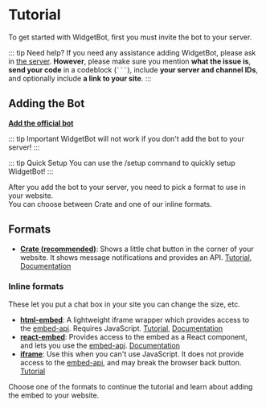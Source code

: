 # Tutorial

To get started with WidgetBot, first you must invite the bot to your server.

::: tip Need help?
If you need any assistance adding WidgetBot, please ask in [the server](https://discord.gg/NYBEhN7). **However**, please make sure you mention **what the issue is**, **send your code** in a codeblock (` ``` `), include **your server and channel IDs**, and optionally include **a link to your site**.
:::

## Adding the Bot

**[Add the official bot](https://add.widgetbot.io)**

::: tip Important
WidgetBot will not work if you don't add the bot to your server!
:::

::: tip Quick Setup
You can use the /setup command to quickly setup WidgetBot!
:::

After you add the bot to your server, you need to pick a format to use in your website.  
You can choose between Crate and one of our inline formats.

## Formats

* **[Crate (recommended)](/embed/crate/tutorial.md)**: Shows a little chat button in the corner of your website. It shows message notifications and provides an API. [Tutorial](/embed/crate/tutorial.md), [Documentation](/embed/crate/README.md)

### Inline formats
These let you put a chat box in your site you can change the size, etc.

* **[html-embed](/embed/html-embed/tutorial.md)**: A lightweight iframe wrapper which provides access to the [embed-api](/embed/embed-api/README.md). Requires JavaScript. [Tutorial](/embed/html-embed/tutorial.md), [Documentation](/embed/html-embed/README.md)
* **[react-embed](/embed/react-embed/README.md)**: Provides access to the embed as a React component, and lets you use the [embed-api](/embed/embed-api/README.md). [Documentation](/embed/react-embed/README.md)
* **[iframe](iframes.md)**: Use this when you can't use JavaScript. It does not provide access to the [embed-api](/embed/embed-api/README.md), and may break the browser back button. [Tutorial](iframes.md)

Choose one of the formats to continue the tutorial and learn about adding the embed to your website.
